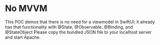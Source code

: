 #  No MVVM

This POC demos that there is no need for a viewmodel in SwiftUI; it already has that functionality with @State, @Observable, @Binding, and @StateObject
Please copy the bundled JSON file to your localhost server and start Apache.

